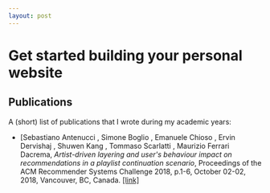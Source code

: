 ```yaml
---
layout: post
---
```



# Get started building your personal website

## Publications

A (short) list of publications that I wrote during my academic years:

* [Sebastiano Antenucci , Simone Boglio , Emanuele Chioso , Ervin Dervishaj , Shuwen Kang , Tommaso Scarlatti , Maurizio Ferrari Dacrema, *Artist-driven layering and user's behaviour impact on recommendations in a playlist continuation scenario*, Proceedings of the ACM Recommender Systems Challenge 2018, p.1-6, October 02-02, 2018, Vancouver, BC, Canada. [[link]]()